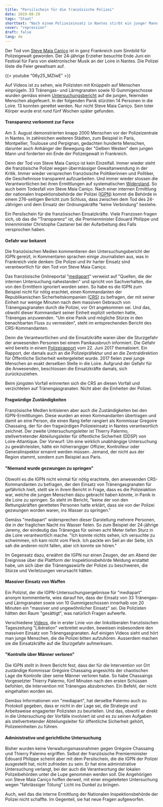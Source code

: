 ```yaml
---
title: "Persilschein für die französische Polizei"
date: 2019-08-29
tags: "Staat"
shorttext: "Nach einem Polizeieinsatz in Nantes stirbt ein junger Mann. Die versprochene transparente Aufarbeitung ist eine Farce."
cover: "repression"
draft: false
lang: de
---
```


Der Tod von [Steve Maia Caniço](https://taz.de/Polizeigewalt-in-Frankreich/!5610209/ "Wer ist schuld am Tod von Steve?") ist in ganz Frankreich zum Sinnbild für Polizeigewalt geworden. Der 24-jährige Erzieher besuchte Ende Juni ein Festival für Fans von elektronischer Musik an der Loire in Nantes. Die Polizei löste die Feier gewaltsam auf.

{{< youtube "06y25_MZIwE" >}}

Auf Videos ist zu sehen, wie Polizisten mit Knüppeln auf Menschen einprügeln. 33 Tränengas- und Lärmgranaten sowie 10 Gummigeschosse wurden gemäss einem [Untersuchungsbericht](https://www.lepoint.fr/faits-divers/mort-de-steve-a-nantes-ce-que-dit-le-rapport-de-l-igpn-30-07-2019-2327595_2627.php "Mort de Steve à Nantes : ce que dit le rapport de l'IGPN") auf die jungen, feiernden Menschen abgefeuert. In der folgenden Panik stürzten 14 Personen in die Loire. 13 konnten gerettet werden. Nur nicht Steve Maia Caniço. Sein toter Körper wurde erst rund fünf Wochen später gefunden.

#### Transparenz verkommt zur Farce

Am 3. August demonstrierten knapp 2000 Menschen vor der Polizeizentrale in Nantes. In zahlreichen weiteren Städten, zum Beispiel in Paris, Montpellier, Toulouse und Perpignan, gedachten hunderte Menschen, darunter auch Anhänger der Bewegung der "Gelben Westen" dem jungen Mann und forderten ein Ende der Polizeigewalt in Frankreich.

Denn der Tod von Steve Maia Caniço ist kein Einzelfall. Immer wieder steht die französische Polizei wegen übermässiger Gewaltanwendung in der Kritik. Immer wieder versprechen französische Politikerinnen und Politiker, die Geschehnisse transparent aufzuarbeiten. Und immer wieder stossen die Verantwortlichen bei ihren Ermittlungen auf systematischen [Widerstand](https://taz.de/Polizeigewalt-in-Frankreich/!5569031/ "Hände zerfetzt, Augen weg"). So auch beim Todesfall von Steve Maia Caniço. Nach einer internen Ermittlung der nationalen Inspektionsbehörde der Polizei ([IGPN](https://www.interieur.gouv.fr/Publications/Rapports-de-l-IGPN "Rapports de l'IGPN")) kommt die Behörde in einem 276-seitigen Bericht zum Schluss, dass zwischen dem Tod des 24-Jährigen und dem Einsatz der Ordnungskräfte "keine Verbindung" bestehe.

Ein Persilschein für die französischen Einsatzkräfte. Viele Franzosen fragen sich, ob das die "Transparenz" ist, die Premierminister Édouard Philippe und Innenminister Christophe Castaner bei der Aufarbeitung des Falls versprochen haben.

#### Gefahr war bekannt

Die französischen Medien kommentieren den Untersuchungsbericht der IGPN gereizt, in Kommentaren sprachen einige Journalisten aus, was in Frankreich viele denken: Die Polizei und ihr harter Einsatz sind verantwortlich für den Tod von Steve Maia Caniço.

Das französische Onlineportal "[mediapart](https://www.mediapart.fr/journal/france/010819/nantes-l-igpn-omet-des-elements-charge-pour-la-police?page_article=1 "Nantes: l’IGPN omet des éléments à charge pour la police")" verweist auf "Quellen, die der internen Untersuchung nahestanden" und spricht von Sachverhalten, die von den Ermittlern ignoriert worden seien. So habe es die IGPN zum Beispiel nicht für nötig erachtet, einen Kommandanten der Republikanischen Sicherheitskompanien ([CRS](https://de.wikipedia.org/wiki/Compagnies_R%C3%A9publicaines_de_S%C3%A9curit%C3%A9 "Compagnies Républicaines de Sécurité")) zu befragen, der mit seiner Einheit nur wenige Minuten nach dem massiven Gebrauch von Tränengasgranaten durch die Polizei, vor Ort angekommen sei. Und das, obwohl dieser Kommandant seiner Einheit explizit verboten hatte, Tränengas anzuwenden. "Um eine Panik und mögliche Stürze in den benachbarten Fluss zu vermeiden", steht im entsprechenden Bericht des CRS-Kommandanten.

Denn die Verantwortlichen und die Einsatzkräfte waren über die Sturzgefahr der anwesenden Personen bei einem Panikausbruch informiert. Die Gefahr wird bereits in einem [Polizeirapport](https://www.mediapart.fr/journal/france/300719/nantes-en-2017-un-rapport-de-police-pointait-deja-les-risques-d-une-intervention "Nantes: en 2017, un rapport de police pointait déjà les risques d’une intervention") vom 22. Juni 2017 thematisiert. Ein Rapport, der damals auch an die Polizeipräfektur und an die Zentraldirektion für Öffentliche Sicherheit weitergeleitet wurde. 2017 fielen zwei junge Menschen an exakt derselben Stelle in die Loire. Aufgrund der Gefahr für die Anwesenden, beschlossen die Einsatzkräfte damals, sich zurückzuziehen.

Beim jüngsten Vorfall erinnerten sich die CRS an diesen Vorfall und verzichteten auf Tränengasgranaten. Nicht aber die Einheiten der Polizei.

#### Fragwürdige Zuständigkeiten

Französische Medien kritisieren aber auch die Zuständigkeiten bei den IGPN-Ermittlungen. Diese wurden an einen Kommandanten übertragen und damit an eine Person, die einen Rang tiefer rangiert als Kommissar Gregoire Chassaing, der für den fragwürdigen Polizeieinsatz in Nantes verantwortlich zeichnet. Der zweite Untersuchungsleiter ist Thierry Palermo, stellvertretender Abteilungsleiter für öffentliche Sicherheit (DDSP) von Loire-Atlantique. Der Vorwurf: Um eine wirklich unabhängige Untersuchung zu gewährleisten, hätte ein höherrangiger Offizier, Kontrolleur oder Generalinspektor ernannt werden müssen. Jemand, der nicht aus der Region stammt, sondern zum Beispiel aus Paris.

#### "Niemand wurde gezwungen zu springen"

Obwohl es die IGPN nicht einmal für nötig erachtete, den anwesenden CRS-Kommandanten zu befragen, der den Einsatz von Tränengasgranaten für gefährlich hielt, stellt sie in ihrem Bericht in Frage, dass es die Polizeiaktion war, welche die jungen Menschen dazu gebracht haben könnte, in Panik in die Loire zu springen. So steht im Bericht, "keine der von den Rettungskräften geretteten Personen hatte erklärt, dass sie von der Polizei gezwungen worden waren, ins Wasser zu springen."

Gemäss "mediapart" widersprechen dieser Darstellung mehrere Personen, die in der fraglichen Nacht ins Wasser fielen. So zum Beispiel der 24-jährige Jeremy, der eindeutig das Tränengas für seinen acht Meter tiefen Sturz in die Loire verantwortlich mache. "Ich konnte nichts sehen, ich versuchte zu schwimmen, ich kam nicht vom Fleck. Ich packte ein Seil an der Seite, ich sah die anderen nicht fallen, aber ich konnte sie hören."

Im Gegensatz dazu, erwähnt die IGPN nur einen Zeugen, der am Abend der Ereignisse über die Plattform der Inspektionsbehörde Meldung erstattet habe, um sich über die Tränengaswürfe der Polizei zu beschweren, die Stürze und Verletzungen verursacht hätten.

#### Massiver Einsatz von Waffen

Ein Polizist, der die IGPN-Untersuchungsergebnisse für "mediapart" anonym kommentierte, wies darauf hin, dass der Einsatz von 33 Tränengas- und Lärmgranaten sowie von 10 Gummigeschossen innerhalb von 20 Minuten ein "massiver und ungewöhnlicher Einsatz" sei. Die Polizisten hätten den Raum "gesättigt", was natürlich Fragen aufwerfe.

Verschiedene [Videos](https://www.liberation.fr/france/2019/07/13/y-a-la-loire-derriere-de-nouvelles-videos-sur-la-charge-policiere-a-nantes_1739733 "'Y a la Loire derrière!' : de nouvelles vidéos sur la charge policière à Nantes"), die in erster Linie von der linksliberalen französischen Tageszeitung "Libération" verbreitet wurden, beweisen insbesondere den massiven Einsatz von Tränengasgranaten. Auf einigen Videos sieht und hört man junge Menschen, die die Polizei bitten aufzuhören. Ausserdem machen sie die Einsatzkräfte auf die Sturzgefahr aufmerksam.

#### "Kontrolle über Männer verloren"

Die IGPN stellt in ihrem Bericht fest, dass der für die Intervention vor Ort zuständige Kommissar Grégoire Chassaing angesichts der chaotischen Lage die Kontrolle über seine Männer verloren habe. So habe Chassaings Vorgesetzter Thierry Palermo, fünf Minuten nach den ersten Schüssen befohlen, die Intervention mit Tränengas abzubrechen. Ein Befehl, der nicht eingehalten worden sei.

Gemäss Informationen von "mediapart", hat derselbe Palermo auch zu Protokoll gegeben, dass er nicht in der Lage sei, die Strategie und Arbeitsweise engagierter Polizisten zu beurteilen. Und das, obwohl er direkt in die Untersuchung der Vorfälle involviert ist und es zu seinen Aufgaben als stellvertretender Abteilungsleiter für öffentliche Sicherheit gehört, Polizeieinheiten zu führen.

#### Administrative und gerichtliche Untersuchung

Bisher wurden keine Verwaltungsmassnahmen gegen Grégoire Chassaing und Thierry Palermo ergriffen. Selbst der französische Premierminister Édouard Philippe scheint aber mit dem Persilschein, die die IGPN der Polizei ausgestellt hat, nicht zufrieden zu sein. Er hat eine administrative Untersuchung verlangt, bei der auch die Verantwortung der lokalen Polizeibehörden unter die Lupe genommen werden soll. Die Angehörigen von Steve Maia Caniço hoffen derweil, mit einer eingeleiteten Untersuchung wegen "fahrlässiger Tötung" Licht ins Dunkel zu bringen.

Auch, weil das die interne Ermittlung der Nationalen Inspektionsbehörde der Polizei nicht schaffte. Im Gegenteil, sie hat neue Fragen aufgeworfen.
